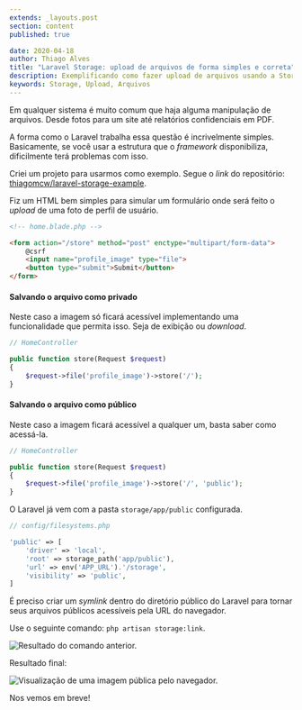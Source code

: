 ```yaml
---
extends: _layouts.post
section: content
published: true

date: 2020-04-18
author: Thiago Alves
title: "Laravel Storage: upload de arquivos de forma simples e correta"
description: Exemplificando como fazer upload de arquivos usando a Storage do Laravel e a diferença de arquivos públicos e privados.
keywords: Storage, Upload, Arquivos
---
```


Em qualquer sistema é muito comum que haja alguma manipulação de arquivos. Desde fotos para um site até relatórios confidenciais em PDF.
 
A forma como o Laravel trabalha essa questão é incrivelmente simples. Basicamente, se você usar a estrutura que o _framework_ disponibiliza, dificilmente terá problemas com isso.

Criei um projeto para usarmos como exemplo. Segue o _link_ do repositório: [thiagomcw/laravel-storage-example](https://github.com/thiagomcw/laravel-storage-example).

Fiz um HTML bem simples para simular um formulário onde será feito o _upload_ de uma foto de perfil de usuário.

```html
<!-- home.blade.php -->

<form action="/store" method="post" enctype="multipart/form-data">
    @csrf
    <input name="profile_image" type="file">
    <button type="submit">Submit</button>
</form>
```

#### Salvando o arquivo como privado

Neste caso a imagem só ficará acessível implementando uma funcionalidade que permita isso. Seja de exibição ou _download_.

```php
// HomeController

public function store(Request $request)
{
    $request->file('profile_image')->store('/');
}
```

#### Salvando o arquivo como público

Neste caso a imagem ficará acessível a qualquer um, basta saber como acessá-la.

```php
// HomeController

public function store(Request $request)
{
    $request->file('profile_image')->store('/', 'public');
}
```

O Laravel já vem com a pasta `storage/app/public` configurada.

```php
// config/filesystems.php

'public' => [
    'driver' => 'local',
    'root' => storage_path('app/public'),
    'url' => env('APP_URL').'/storage',
    'visibility' => 'public',
]
``` 

É preciso criar um _symlink_ dentro do diretório público do Laravel para tornar seus arquivos públicos acessíveis pela URL do navegador.
 
Use o seguinte comando: `php artisan storage:link`.

<img src="/assets/images/post-laravel-storage/storage-on-public-folder.png" alt="Resultado do comando anterior.">

Resultado final:

<img src="/assets/images/post-laravel-storage/image-public-access.png" alt="Visualização de uma imagem pública pelo navegador.">

Nos vemos em breve!